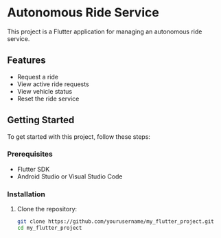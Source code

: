 # Autonomous Ride Service

This project is a Flutter application for managing an autonomous ride service.

## Features

- Request a ride
- View active ride requests
- View vehicle status
- Reset the ride service

## Getting Started

To get started with this project, follow these steps:

### Prerequisites

- Flutter SDK
- Android Studio or Visual Studio Code

### Installation

1. Clone the repository:
   ```sh
   git clone https://github.com/yourusername/my_flutter_project.git
   cd my_flutter_project
